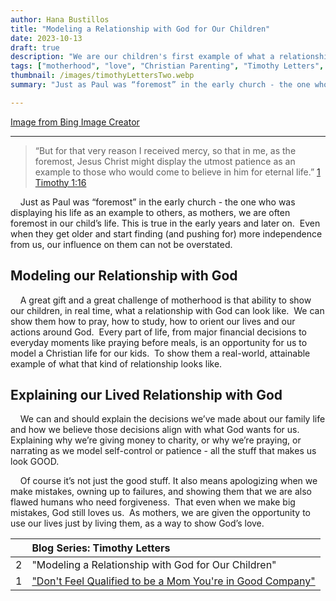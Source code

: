 ```yaml
---
author: Hana Bustillos
title: "Modeling a Relationship with God for Our Children"
date: 2023-10-13
draft: true
description: "We are our children's first example of what a relationship with God looks like."
tags: ["motherhood", "love", "Christian Parenting", "Timothy Letters", "admitting when we are wrong", "example for my kids"]
thumbnail: /images/timothyLettersTwo.webp
summary: "Just as Paul was “foremost” in the early church - the one who was displaying his life as an example to others, as mothers, we are often foremost in our child’s life."

---
```


[Image from Bing Image Creator][bing]




---

> “But for that very reason I received mercy, so that in me, as the foremost, Jesus Christ might display the utmost patience as an example to those who would come to believe in him for eternal life.”
[1 Timothy 1:16][1 Timothy 1:16]

&nbsp; &nbsp; Just as Paul was “foremost” in the early church - the one who was displaying his life as an example to others, as mothers, we are often foremost in our child’s life. This is true in the early years and later on.  Even when they get older and start finding (and pushing for) more independence from us, our influence on them can not be overstated.

## Modeling our Relationship with God

&nbsp; &nbsp; A great gift and a great challenge of motherhood is that ability to show our children, in real time, what a relationship with God can look like.  We can show them how to pray, how to study, how to orient our lives and our actions around God.  Every part of life, from major financial decisions to everyday moments like praying before meals, is an opportunity for us to model a Christian life for our kids.  To show them a real-world, attainable example of what that kind of relationship looks like.

## Explaining our Lived Relationship with God

&nbsp; &nbsp; We can and should explain the decisions we’ve made about our family life and how we believe those decisions align with what God wants for us. Explaining why we’re giving money to charity, or why we’re praying, or narrating as we model self-control or patience - all the stuff that makes us look GOOD.

&nbsp; &nbsp; Of course it’s not just the good stuff.  It also means apologizing when we make mistakes, owning up to failures, and showing them that we are also flawed humans who need forgiveness.  That even when we make big mistakes, God still loves us.  As mothers, we are given the opportunity to use our lives just by living them, as a way to show God’s love.

|    | Blog Series: Timothy Letters                                                                      |
|:-- |:------------------------------------------------------------------------------------------------- |
| 2  | "Modeling a Relationship with God for Our Children"                                               |
| 1  | ["Don't Feel Qualified to be a Mom You're in Good Company"](/content/blog/timothy-letters-one.md) |

[1 Timothy 1:16]: “https://www.biblegateway.com/passage/?search=1%20Timothy%201%3A16&version=NRSVA”
[bing]: "https://www.bing.com/images/create?FORM=GENILP"